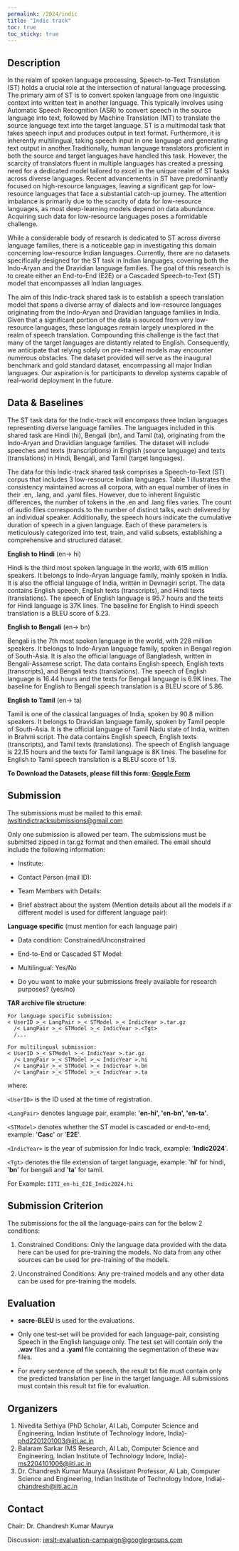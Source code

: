 ```yaml
---
permalink: /2024/indic
title: "Indic track"
toc: true
toc_sticky: true
---
```


<!--
Markdown notes: comments can be formed as in this example;
bulleted lines start with a - ;
if you want to have a line break either put a blank line in between the text or leave two spaces at the end of the line
-->

## Description

In the realm of spoken language processing, Speech-to-Text Translation (ST) holds a crucial role at the intersection of natural language processing. The primary aim of ST is to convert spoken language from one linguistic context into written text in another language. This typically involves using Automatic Speech Recognition (ASR) to convert speech in the source language into text, followed by Machine Translation (MT) to translate the source language text into the target language. ST is a multimodal task that takes speech input and produces output in text format. Furthermore, it is inherently multilingual, taking speech input in one language and generating text output in another.Traditionally, human language translators proficient in both the source and target languages have handled this task. However, the scarcity of translators fluent in multiple languages has created a pressing need for a dedicated model tailored to excel in the unique realm of ST tasks across diverse languages. Recent advancements in ST have predominantly focused on high-resource languages, leaving a significant gap for low-resource languages that face a substantial catch-up journey. The attention imbalance is primarily due to the scarcity of data for low-resource languages, as most deep-learning models depend on data abundance. Acquiring such data for low-resource languages poses a formidable challenge.

While a considerable body of research is dedicated to ST across diverse language families, there is a noticeable gap in investigating this domain concerning low-resource Indian languages. Currently, there are no datasets specifically designed for the ST task in Indian languages, covering both the Indo-Aryan and the Dravidian language families. The goal of this research is to create either an End-to-End (E2E) or a Cascaded Speech-to-Text (ST) model that encompasses all Indian languages.

The aim of this Indic-track shared task is to establish a speech translation model that spans a diverse array of dialects and low-resource languages originating from the Indo-Aryan and Dravidian language families in India. Given that a significant portion of the data is sourced from very low-resource languages, these languages remain largely unexplored in the realm of speech translation. Compounding this challenge is the fact that many of the target languages are distantly related to English. Consequently, we anticipate that relying solely on pre-trained models may encounter numerous obstacles. The dataset provided will serve as the inaugural benchmark and gold standard dataset, encompassing all major Indian languages. Our aspiration is for participants to develop systems capable of real-world deployment in the future.

<!-- Description the task, the languages, and the type of data -->

## Data & Baselines

The ST task data for the Indic-track will encompass three Indian languages representing diverse language families. The languages included in this shared task are Hindi (hi), Bengali (bn), and Tamil (ta), originating from the Indo-Aryan and Dravidian language families. The dataset will include speeches and texts (transcriptions) in English (source language) and texts (translations) in Hindi, Bengali, and Tamil (target languages).

The data for this Indic-track shared task comprises a Speech-to-Text (ST) corpus that includes 3 low-resource Indian languages. Table 1 illustrates the consistency maintained across all corpora, with an equal number of lines in their .en, .lang, and .yaml files. However, due to inherent linguistic differences, the number of tokens in the .en and .lang files varies. The count of audio files corresponds to the number of distinct talks, each delivered by an individual speaker. Additionally, the speech hours indicate the cumulative duration of speech in a given language. Each of these parameters is meticulously categorized into test, train, and valid subsets, establishing a comprehensive and structured dataset.

<!-- Details description of the data and links to download -->

**English to Hindi** (en-> hi) 

Hindi is the third most spoken language in the world, with 615 million speakers. It belongs to Indo-Aryan language family, mainly spoken in India. It is also the official language of India, written in Devnagiri script. The data contains English speech, English texts (transcripts), and Hindi texts (translations). The speech of English language is 95.7 hours and the texts for Hindi language is 37K lines. The baseline for English to Hindi speech translation is a BLEU score of 5.23.



**English to Bengali** (en-> bn) 

Bengali is the 7th most spoken language in the world, with 228 million speakers. It belongs to Indo-Aryan language family, spoken in Bengal region of South-Asia. It is also the official language of Bangladesh, written in Bengali-Assamese script. The data contains English speech, English texts (transcripts), and Bengali texts (translations). The speech of English language is 16.44 hours and the texts for Bengali language is 6.9K lines. The baseline for English to Bengali speech translation is a BLEU score of 5.86.



**English to Tamil** (en-> ta)  

Tamil is one of the classical languages of India, spoken by 90.8 million speakers. It belongs to Dravidian language family, spoken by Tamil people of South-Asia. It is the official language of Tamil Nadu state of India, written in Brahmi script. The data contains English speech, English texts (transcripts), and Tamil texts (translations). The speech of English language is 22.15 hours and the texts for Tamil language is 8K lines. The baseline for English to Tamil speech translation is a BLEU score of 1.9.  

**To Download the Datasets, please fill this form: [Google Form](https://forms.gle/8HcBqJXGvepYvgdr9)**

<!-- ## Baselines -->
<!-- Links to the baselines to be used (descriptions, publications and/or links to models, code) -->



## Submission

<!-- Description of expected submission format and submission instructions -->
The submissions must be mailed to this email: <iwsltindictracksubmissions@gmail.com>

Only one submission is allowed per team. The submissions must be submitted zipped in tar.gz format and then emailed. The email should include the following information:

- Institute:

- Contact Person (mail ID):

- Team Members with Details:

- Brief abstract about the system (Mention details about all the models if a different model is used for different language pair): 

**Language specific** (must mention for each language pair)

- Data condition: Constrained/Unconstrained

- End-to-End or Cascaded ST Model:

- Multilingual: Yes/No

- Do you want to make your submissions freely available for research purposes? (yes/no)


 
**TAR archive file structure**: 

```
For language specific submission:
< UserID >_< LangPair >_< STModel >_< IndicYear >.tar.gz  
  /< LangPair >_< STModel >_< IndicYear >.<Tgt>
  /...

For multilingual submission:
< UserID >_< STModel >_< IndicYear >.tar.gz  
  /< LangPair >_< STModel >_< IndicYear >.hi
  /< LangPair >_< STModel >_< IndicYear >.bn
  /< LangPair >_< STModel >_< IndicYear >.ta
```
where:

`<UserID>` is the ID used at the time of registration.

`<LangPair>` denotes language pair, example: **'en-hi', 'en-bn', 'en-ta'**.

`<STModel>` denotes whether the ST model is cascaded or end-to-end, example: '**Casc**' or '**E2E**'.

`<IndicYear>` is the year of submission for Indic track, example: '**Indic2024**'.

`<Tgt>` denotes the file extension of target language, example: '**hi**' for hindi, '**bn**' for bengali and '**ta**' for tamil.

For Example: `IITI_en-hi_E2E_Indic2024.hi`

## Submission Criterion
<!-- Description of constraints for contestants to follow -->
The submissions for the all the language-pairs can for the below 2 conditions:

1. Constrained Conditions: Only the language data provided with the data here can be used for pre-training the models. No data from any other sources can be used for pre-training of the models. 

2. Unconstrained Conditions: Any pre-trained models and any other data can be used for pre-training the models.


## Evaluation

<!-- Description of metrics used for evaluation, what the official ranking is based on, links to evaluation scripts -->
- **sacre-BLEU** is used for the evaluations. 

- Only one test-set will be provided for each language-pair, consisting Speech in the English language only. The test set will contain only the **.wav** files and a **.yaml** file containing the segmentation of these wav files.

- For every sentence of the speech, the result txt file must contain only the predicted translation per line in the target language. All submissions must contain this result txt file for evaluation.  

## Organizers

<!-- List of organizers' names and affiliations -->

1. Nivedita Sethiya (PhD Scholar, AI Lab, Computer Science and Engineering, Indian Institute of Technology Indore, India)- <phd2201201003@iiti.ac.in>
2. Balaram Sarkar (MS Research, AI Lab, Computer Science and Engineering, Indian Institute of Technology Indore, India)- <ms2204101006@iiti.ac.in>
3. Dr. Chandresh Kumar Maurya (Assistant Professor, AI Lab, Computer Science and Engineering, Indian Institute of Technology Indore, India)- <chandresh@iiti.ac.in>

## Contact

<!-- Add chair(s) and their contact info, as well as standard google group -->
Chair: Dr. Chandresh Kumar Maurya

Discussion: <iwslt-evaluation-campaign@googlegroups.com>
